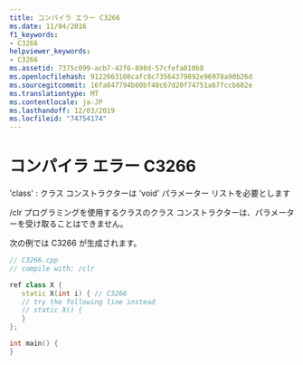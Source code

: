 ```yaml
---
title: コンパイラ エラー C3266
ms.date: 11/04/2016
f1_keywords:
- C3266
helpviewer_keywords:
- C3266
ms.assetid: 7375c099-acb7-42f6-898d-57cfefa010b8
ms.openlocfilehash: 9122663108cafc8c73564379892e96978a90b26d
ms.sourcegitcommit: 16fa847794b60bf40c67d20f74751a67fccb602e
ms.translationtype: MT
ms.contentlocale: ja-JP
ms.lasthandoff: 12/03/2019
ms.locfileid: "74754174"
---
```

# <a name="compiler-error-c3266"></a>コンパイラ エラー C3266

'class' : クラス コンストラクターは 'void' パラメーター リストを必要とします

/clr プログラミングを使用するクラスのクラス コンストラクターは、パラメーターを受け取ることはできません。

次の例では C3266 が生成されます。

```cpp
// C3266.cpp
// compile with: /clr

ref class X {
   static X(int i) { // C3266
   // try the following line instead
   // static X() {
   }
};

int main() {
}
```
